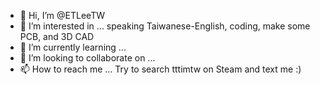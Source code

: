 - 👋 Hi, I’m @ETLeeTW
- 👀 I’m interested in ... speaking Taiwanese-English, coding, make some PCB, and 3D CAD
- 🌱 I’m currently learning ... 
- 💞️ I’m looking to collaborate on ...
- 📫 How to reach me ... Try to search tttimtw on Steam and text me :)

<!---
ETLeeTW/ETLeeTW is a ✨ special ✨ repository because its `README.md` (this file) appears on your GitHub profile.
You can click the Preview link to take a look at your changes.
--->
